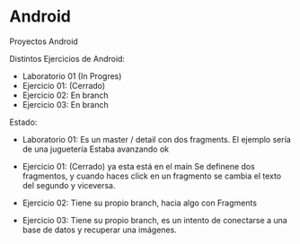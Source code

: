 # Android
Proyectos Android

Distintos Ejercicios de Android:

- Laboratorio 01 (In Progres)
- Ejercicio 01: (Cerrado)
- Ejercicio 02: En branch
- Ejercicio 03: En branch

Estado:

- Laboratorio 01:
                Es un master / detail con dos fragments. 
                El ejemplo sería de una juguetería
                Estaba avanzando ok

- Ejercicio 01: (Cerrado) ya esta está en el main
                Se definene dos fragmentos, y cuando haces click en un fragmento se cambia el texto del segundo y viceversa.
                
- Ejercicio 02: Tiene su propio branch, hacia algo con Fragments

- Ejercicio 03: Tiene su propio branch, es un intento de conectarse a una base de datos y recuperar una imágenes.
